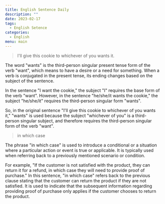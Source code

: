 ```yaml
---
title: English Sentence Daily
description: ""
date: 2023-02-17
tags:
  - English Setence
categories:
  - English
menu: main
---
```


> I'll give this cookie to whichever of you wants it.

The word "wants" is the third-person singular present tense form of the verb "want", which means to have a desire or a need for something. When a verb is conjugated in the present tense, its ending changes based on the subject of the sentence.

In the sentence "I want the cookie," the subject "I" requires the base form of the verb "want". However, in the sentence "he/she/it wants the cookie," the subject "he/she/it" requires the third-person singular form "wants".

So, in the original sentence "I'll give this cookie to whichever of you wants it," "wants" is used because the subject "whichever of you" is a third-person singular subject, and therefore requires the third-person singular form of the verb "want".

<!--more-->

> in which case

The phrase "in which case" is used to introduce a conditional or a situation where a particular action or event is true or applicable. It is typically used when referring back to a previously mentioned scenario or condition.

For example, "If the customer is not satisfied with the product, they can return it for a refund, in which case they will need to provide proof of purchase." In this sentence, "in which case" refers back to the previous clause stating that the customer can return the product if they are not satisfied. It is used to indicate that the subsequent information regarding providing proof of purchase only applies if the customer chooses to return the product.
